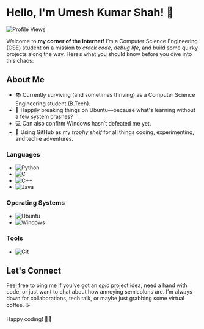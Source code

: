 # Hello, I'm Umesh Kumar Shah! 👋

![Profile Views](https://komarev.com/ghpvc/?username=umeshkumarshah&color=blue)

Welcome to **my corner of the internet!** I’m a Computer Science Engineering (CSE) student on a mission to *crack code, debug life*, and build some quirky projects along the way. Here’s what you should know before you dive into this chaos:

## About Me

- 📚 Currently surviving (and sometimes thriving) as a Computer Science Engineering student (B.Tech).
- 🐧 Happily breaking things on Ubuntu—because what's learning without a few system crashes?
- 💻 Can also confirm Windows hasn’t defeated me yet.
- 🚀 Using GitHub as my *trophy shelf* for all things coding, experimenting, and techie adventures.

### Languages

- ![Python](https://img.shields.io/badge/Python-3776AB?style=for-the-badge&logo=python&logoColor=white)
- ![C](https://img.shields.io/badge/C-00599C?style=for-the-badge&logo=c&logoColor=white)
- ![C++](https://img.shields.io/badge/C++-00599C?style=for-the-badge&logo=cplusplus&logoColor=white)
- ![Java](https://img.shields.io/badge/Java-007396?style=for-the-badge&logo=java&logoColor=white)

### Operating Systems
  
- ![Ubuntu](https://img.shields.io/badge/Ubuntu-E95420?style=for-the-badge&logo=ubuntu&logoColor=white)
- ![Windows](https://img.shields.io/badge/Windows-0078D6?style=for-the-badge&logo=windows&logoColor=white)

### Tools
  
- ![Git](https://img.shields.io/badge/Git-F05032?style=for-the-badge&logo=git&logoColor=white)

## Let's Connect

Feel free to ping me if you’ve got an *epic* project idea, need a hand with code, or just want to chat about how annoying semicolons are. I’m always down for collaborations, tech talk, or maybe just grabbing some virtual coffee. ☕️

Happy coding! 🚀✨
